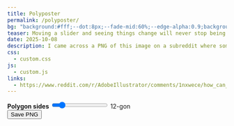 ```yaml
---
title: Polyposter
permalink: /polyposter/
bg: "background:#fff;--dot:8px;--fade-mid:60%;--edge-alpha:0.9;background-image:radial-gradient(circle,#000 0 50.5%,transparent 50.5%);background-size:var(--dot) var(--dot);background-position:center;-webkit-mask-image:radial-gradient(circle at 50% 50%,rgba(0,0,0,1) 0,rgba(0,0,0,1) var(--fade-mid),rgba(0,0,0,var(--edge-alpha)) 100%);mask-image:radial-gradient(circle at 50% 50%,rgba(0,0,0,1) 0,rgba(0,0,0,1) var(--fade-mid),rgba(0,0,0,var(--edge-alpha)) 100%);"
teaser: Moving a slider and seeing things change will never stop being fun.
date: 2025-10-08
description: I came across a PNG of this image on a subreddit where someone was asking how to recreate it in Figma. I wanted to push the idea further by rebuilding it in HTML, CSS, and JS, and allowing it to be exported as a PNG. After several iterations and a couple of prompt rewrites, I eventually arrived at this solution.
css:
  - custom.css
js:
  - custom.js
links:
  - https://www.reddit.com/r/AdobeIllustrator/comments/1nxwece/how_can_i_recreate_this/
---
```

<div class="shell">
  <aside class="sidebar">
    <div class="controls">
      <div class="row">
        <label for="sides"><strong>Polygon sides</strong></label>
        <input id="sides" type="range" min="3" max="64" value="12" />
        <span id="sidesLabel" class="sidesValue">12-gon</span>
      </div>
      <div class="row">
        <button id="save">Save PNG</button>
      </div>
      <!--
      <small>
        Processing math: start at 6 dots, add 3 per row, use row diameter for spacing &amp; height.
      </small>
      -->
    </div>
  </aside>

  <section class="stage">
    <div class="canvasWrap">
      <canvas id="cnv" class="shadow"></canvas>
    </div>
  </section>
</div>